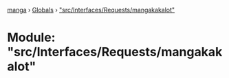 [manga](../README.md) › [Globals](../globals.md) › ["src/Interfaces/Requests/mangakakalot"](_src_interfaces_requests_mangakakalot_.md)

# Module: "src/Interfaces/Requests/mangakakalot"


